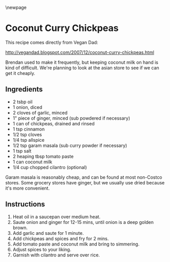 \newpage

# Coconut Curry Chickpeas

This recipe comes directly from Vegan Dad:

http://vegandad.blogspot.com/2007/12/coconut-curry-chickpeas.html

Brendan used to make it frequently, but keeping coconut milk on hand is kind
of difficult. We're planning to look at the asian store to see if we can get
it cheaply.

## Ingredients

  * 2 tsbp oil
  * 1 onion, diced
  * 2 cloves of garlic, minced
  * 1" piece of ginger, minced (sub powdered if necessary)
  * 1 can of chickpeas, drained and rinsed
  * 1 tsp cinnamon
  * 1/2 tsp cloves
  * 1/4 tsp allspice
  * 1/2 tsp garam masala (sub curry powder if necessary)
  * 1 tsp salt
  * 2 heaping tbsp tomato paste
  * 1 can coconut milk
  * 1/4 cup chopped cilantro (optional)

Garam masala is reasonably cheap, and can be found at most non-Costco stores.
Some grocery stores have ginger, but we usually use dried because it's more
convenient.

## Instructions

  1. Heat oil in a saucepan over medium heat.
  2. Saute onion and ginger for 12-15 mins, until onion is a deep golden brown.
  3. Add garlic and saute for 1 minute.
  4. Add chickpeas and spices and fry for 2 mins.
  5. Add tomato paste and coconut milk and bring to simmering.
  6. Adjust spices to your liking. 
  7. Garnish with cilantro and serve over rice. 
